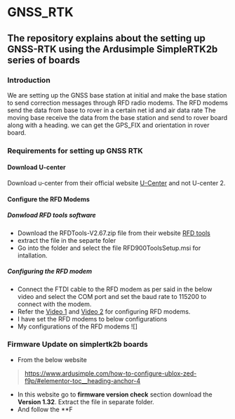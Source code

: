 # GNSS_RTK

## The repository explains about the setting up GNSS-RTK using the Ardusimple SimpleRTK2b series of boards
### Introduction
We are setting up the GNSS base station at initial and make the base station to send correction messages through RFD radio modems.
The RFD modems send the data from base to rover in a certain net id and air data rate
The moving base receive the data from the base station and send to rover board along with a heading. we can get the GPS_FIX and orientation in rover board.

### Requirements for setting up GNSS RTK

#### Download U-center 
Download u-center from their official website [U-Center](https://www.u-blox.com/en/product/u-center) and not U-center 2.

#### Configure the RFD Modems
##### Donwload RFD tools software
- Download the RFDTools-V2.67.zip file from their website [RFD tools](https://files.rfdesign.com.au/tools/)
- extract the file in the separte foler
- Go into the folder and select the file RFD900ToolsSetup.msi for intallation.
##### Configuring the RFD modem
- Connect the FTDI cable to the RFD modem as per said in the below video and select the COM port and set the baud rate to 115200 to connect with the modem.
- Refer the [Video 1](https://youtu.be/TnN78LqlCzo?si=U4I7gOx1L1zwx_7K) and [Video 2](https://youtu.be/lN28v68aL_Y?si=z5eiWCXBblHVjgfc) for configuring RFD modems.
- I have set the RFD modems to below configurations
- My configurations of the RFD modems ![]

### Firmware Update on simplertk2b boards  
- From the below website  
> https://www.ardusimple.com/how-to-configure-ublox-zed-f9p/#elementor-toc__heading-anchor-4
- In this website go to **firmware version check** section download the **Version 1.32**. Extract the file in separate folder.
- And follow the **F
